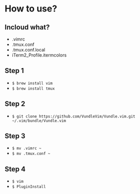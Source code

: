 # How to use?

## Incloud what?
- .vimrc
- .tmux.conf
- .tmux.conf.local
- iTerm2_Profile.itermcolors

## Step 1
- ```$ brew install vim```
- ```$ brew install tmux```

## Step 2
- ```$ git clone https://github.com/VundleVim/Vundle.vim.git ~/.vim/bundle/Vundle.vim```

## Step 3
- ```$ mv .vimrc ~```
- ```$ mv .tmux.conf ~```

## Step 4
- ```$ vim```
- ```$ PluginInstall```


